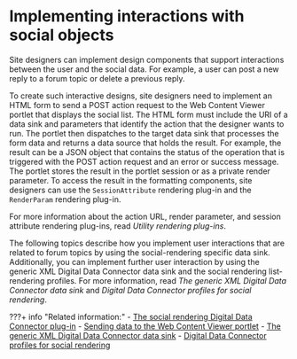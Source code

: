 # Implementing interactions with social objects

Site designers can implement design components that support interactions between the user and the social data. For example, a user can post a new reply to a forum topic or delete a previous reply.

To create such interactive designs, site designers need to implement an HTML form to send a POST action request to the Web Content Viewer portlet that displays the social list. The HTML form must include the URI of a data sink and parameters that identify the action that the designer wants to run. The portlet then dispatches to the target data sink that processes the form data and returns a data source that holds the result. For example, the result can be a JSON object that contains the status of the operation that is triggered with the POST action request and an error or success message. The portlet stores the result in the portlet session or as a private render parameter. To access the result in the formatting components, site designers can use the `SessionAttribute` rendering plug-in and the `RenderParam` rendering plug-in.

For more information about the action URL, render parameter, and session attribute rendering plug-ins, read *Utility rendering plug-ins*.

The following topics describe how you implement user interactions that are related to forum topics by using the social-rendering specific data sink. Additionally, you can implement further user interaction by using the generic XML Digital Data Connector data sink and the social rendering list-rendering profiles. For more information, read *The generic XML Digital Data Connector data sink* and *Digital Data Connector profiles for social rendering*.
<!---
-   **[Interacting with forums](../wcm/wcm_dev_intract_forum.md)**  
HCL Portal provides a built-in data sink that supports different interactions with forums.
-   **[Creating a reply](../wcm/wcm_dev_intract_create_reply.md)**  
When you run a createReply action, the forums data sink uses a number of extra form fields.
-   **[Deleting a reply](../wcm/wcm_dev_intract_delete_reply.md)**  
When you run a deleteReply action, the forums data sink uses a number of extra form fields.
--->

???+ info "Related information:"
    - [The social rendering Digital Data Connector plug-in](../../../social_rendering/extending_social_lists_using_ddc/soc_rendr_bean_lst_prvdr.md)
    - [Sending data to the Web Content Viewer portlet](../../../../extend_dx/ddc/implementing_user_interactions/sending_data_to_webcontentviewer_portlet/index.md)
    - [The generic XML Digital Data Connector data sink](../../../../extend_dx/ddc/implementing_user_interactions/sending_data_to_webcontentviewer_portlet/generic_xml_ddc_sink/index.md)
    - [Digital Data Connector profiles for social rendering](../customizing_visualdesign/customizing_markup_gen/ddc_profiles_for_social_rend/index.md)

